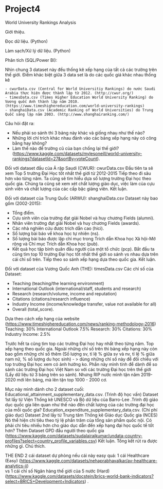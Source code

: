 # Project4

World University Rankings Analysis

Giới thiệu.

Đọc dữ liệu. (Python)

Làm sạch/Xử lý dữ liệu. (Python)

Phân tích (SQL/Power BI):

Nhìn chung 3 dataset này đều thống kê xếp hạng của tất cả các trường trên thế giới.
Điểm khác biệt giữa 3 data set là do các quốc giá khác nhau thống kê
 
	- cwurData.csv (Central for World Universitiy Rankings) do nước Saudi Arabia thực hiện được thành lập từ 2012. (http://cwur.org/) 
	- timesData.csv (Times Higher Education World University Ranking) do Vương quốc Anh thành lập năm 2010. (https://www.timeshighereducation.com/world-university-rankings)
	- shanghaiData.csv (Academic Ranking of World Universities) do Trung Quốc sáng lập năm 2003. (http://www.shanghairanking.com/)
    
Câu hỏi đặt ra:

  - Nếu phải so sánh thì 3 bảng này khác và giống nhau như thế nào?
  - Những lời chỉ trích khác nhau đánh vào các bảng xếp hạng này có công bằng hay không?
  - Làm thế nào để trường cũ của bạn chống lại thế giới?
  (https://www.kaggle.com/datasets/mylesoneill/world-university-rankings?datasetId=27&sortBy=voteCount).

Đối với dataset đầu của Ả rập Saudi (CWUR): cwurData.csv
Đầu tiên ta sẽ xem Top 5 trường Đại Học tốt nhất thế giới từ 2012-2015
Tiếp theo đi sâu hơn vào từng năm.
Ta cũng sẽ tìm hiểu dựa số lượng trường Đại học theo quốc gia. Chúng ta cũng sẽ xem xét chất lượng giáo dục, việc làm của cựu sinh viên và chất lượng của các cấp bậc giảng       viên.
Kết luận.
    
Đối với dataset của Trung Quốc (ARWU): shanghaiData.csv
Dataset này bao gồm (2002-2015):
- Tổng điểm.
- Cựu sinh viên của trường đạt giải Nobel và huy chương Fields (alumni).
- Nhân viên trường đạt giải Nobel và huy chương Fields (awards).
- Các nhà nghiên cứu được trích dẫn cao (hici).
- Số lượng bài báo về khoa học tự nhiên (ns).
- Số lượng bài báo được lập chỉ mục trong Trích dẫn Khoa học Xã hội-Mở rộng và Chỉ mục Trích dẫn Khoa học (pub).
- Kết quả học tập bình quân đầu người của một tổ chức (pcp).
Bắt đầu ta cũng tìm top 10 trường Đại học tốt nhất thế giới so sánh vs nhau dựa trên cái chỉ số trên.
Tiếp theo so sánh xếp hạng dựa theo quốc gia.
Kết luận.

Đối với dataset của Vương Quốc Anh (THE): timesData.csv
Các chỉ số của Dataset:
- Teaching (teaching/the learning environment)
- International Outlook (international/staff, students and research)
- Research (research/volume, income and reputation)
- Citations (citations/research influence)
- Industry Income (income/knowledge transfer, value not available for all)
- Overall (total_score).

Dựa theo cách xếp hạng của website (https://www.timeshighereducation.com/news/ranking-methodology-2016) 
Teaching: 30%
International Outlook 7.5%
Research: 30%
Citations: 30%
Industry Income: 2.5%

Trước hết ta cũng tìm top các trường Đại học hay nhất theo từng năm.
Top xếp hạng theo quốc gia.
Ngoài những chỉ số trên thì bảng xếp hạng này còn bao gồm những chỉ số thêm (Số lượng sv, tỉ lệ % giữa sv và nv, tỉ lệ % giữa nam nữ, % số lượng du học sinh) - > dùng những chỉ số này để đối chiếu với top trường Đại học xem có ảnh hưởng ko.
Phần này mình tính để dành để so sánh các trường Đại học Việt Nam so với các trường Đại học trên thế giới (Lấy dữ liệu từ 3 bảng trên so sánh).
Nhưng RIP nước mình tận năm 2019-2020 mới lên bảng, mà lên tận top 1000 - 2000 cơ.

Mục này mình dành cho 2 dataset cuối:
Educational_attainment_supplementary_data.csv. (Trình độ học vấn)
Dataset 1st lấy từ Viện Thống kê UNESCO và Bộ dữ liệu của Barro-Lee .Trình độ giáo dục quốc gia liên quan như thế nào đến chất lượng của các trường đại học của mỗi quốc gia?
Education_expenditure_supplementary_data.csv. (Chi phí giáo dục)
Dataset 2nd lấy từ Trung tâm Thống kê Giáo dục Quốc gia (NCES) Nó thể hiện chi tiêu theo tỷ lệ phần trăm của tổng sản phẩm quốc nội. Có phải chi tiêu nhiều hơn cho giáo dục dẫn đến xếp hạng đại học quốc tế tốt hơn?
Thêm Dataset GPD đầu người theo quốc gia (https://www.kaggle.com/datasets/sudalairajkumar/undata-country-profiles?select=country_profile_variables.csv) 
Kết luận.
Tổng kết rút ra được những gì.
Chú thích.

THE END
2 cái dataset dự phòng nếu cái này easy quá: 1 cái Healthcare (Easy)
(https://www.kaggle.com/datasets/nehaprabhavalkar/av-healthcare-analytics-ii)  
vs 1 cái chỉ số Ngân hàng thế giới của 5 nước (Hard) (https://www.kaggle.com/datasets/docstein/brics-world-bank-indicators?select=BRICS+Development+Indicators) .



